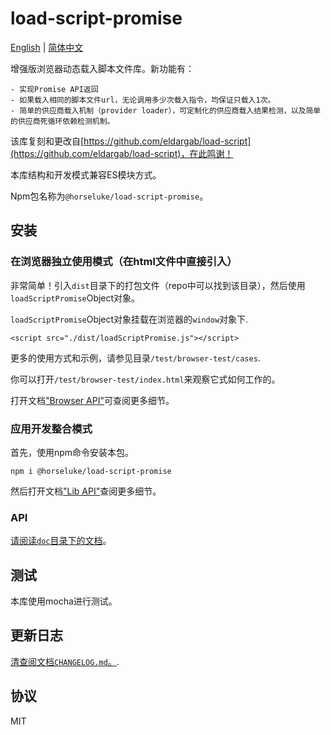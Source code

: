 # load-script-promise

[English](./README.md) | [简体中文](./README.zh-CN.md) 

增强版浏览器动态载入脚本文件库。新功能有：

    - 实现Promise API返回
    - 如果载入相同的脚本文件url，无论调用多少次载入指令，均保证只载入1次。
    - 简单的供应商载入机制（provider loader），可定制化的供应商载入结果检测，以及简单的供应商死循环依赖检测机制。

该库复刻和更改自[https://github.com/eldargab/load-script](https://github.com/eldargab/load-script)，在此鸣谢！

本库结构和开发模式兼容ES模块方式。

Npm包名称为`@horseluke/load-script-promise`。

## 安装

### 在浏览器独立使用模式（在html文件中直接引入）

非常简单！引入`dist`目录下的打包文件（repo中可以找到该目录），然后使用`loadScriptPromise`Object对象。

`loadScriptPromise`Object对象挂载在浏览器的`window`对象下.

```
<script src="./dist/loadScriptPromise.js"></script>
```

更多的使用方式和示例，请参见目录`/test/browser-test/cases`.

你可以打开`/test/browser-test/index.html`来观察它式如何工作的。

打开文档["Browser API"](./doc/zh-CN/browser-api/index.md)可查阅更多细节。


### 应用开发整合模式

首先，使用npm命令安装本包。

```
npm i @horseluke/load-script-promise
```

然后打开文档["Lib API"](./doc/zh-CN/lib-api/index.md)查阅更多细节。


### API

[请阅读`doc`目录下的文档](./doc/zh-CN/TOC.md)。


## 测试

本库使用mocha进行测试。


## 更新日志

[清查阅文档`CHANGELOG.md`。](./CHANGELOG.md).


## 协议

MIT